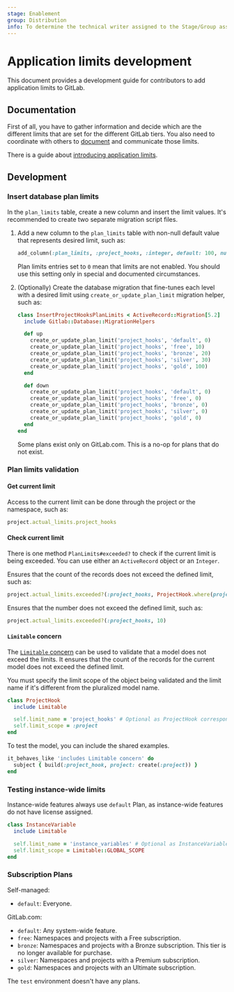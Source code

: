 ```yaml
---
stage: Enablement
group: Distribution
info: To determine the technical writer assigned to the Stage/Group associated with this page, see https://about.gitlab.com/handbook/engineering/ux/technical-writing/#assignments
---
```


# Application limits development

This document provides a development guide for contributors to add application
limits to GitLab.

## Documentation

First of all, you have to gather information and decide which are the different
limits that are set for the different GitLab tiers. You also need to
coordinate with others to [document](../administration/instance_limits.md)
and communicate those limits.

There is a guide about [introducing application
limits](https://about.gitlab.com/handbook/product/product-processes/#introducing-application-limits).

## Development

### Insert database plan limits

In the `plan_limits` table, create a new column and insert the limit values.
It's recommended to create two separate migration script files.

1. Add a new column to the `plan_limits` table with non-null default value that
   represents desired limit, such as:

   ```ruby
   add_column(:plan_limits, :project_hooks, :integer, default: 100, null: false)
   ```

   Plan limits entries set to `0` mean that limits are not enabled. You should
   use this setting only in special and documented circumstances.

1. (Optionally) Create the database migration that fine-tunes each level with a
   desired limit using `create_or_update_plan_limit` migration helper, such as:

   ```ruby
   class InsertProjectHooksPlanLimits < ActiveRecord::Migration[5.2]
     include Gitlab::Database::MigrationHelpers

     def up
       create_or_update_plan_limit('project_hooks', 'default', 0)
       create_or_update_plan_limit('project_hooks', 'free', 10)
       create_or_update_plan_limit('project_hooks', 'bronze', 20)
       create_or_update_plan_limit('project_hooks', 'silver', 30)
       create_or_update_plan_limit('project_hooks', 'gold', 100)
     end

     def down
       create_or_update_plan_limit('project_hooks', 'default', 0)
       create_or_update_plan_limit('project_hooks', 'free', 0)
       create_or_update_plan_limit('project_hooks', 'bronze', 0)
       create_or_update_plan_limit('project_hooks', 'silver', 0)
       create_or_update_plan_limit('project_hooks', 'gold', 0)
     end
   end
   ```

   Some plans exist only on GitLab.com. This is a no-op for plans
   that do not exist.

### Plan limits validation

#### Get current limit

Access to the current limit can be done through the project or the namespace,
such as:

```ruby
project.actual_limits.project_hooks
```

#### Check current limit

There is one method `PlanLimits#exceeded?` to check if the current limit is
being exceeded. You can use either an `ActiveRecord` object or an `Integer`.

Ensures that the count of the records does not exceed the defined limit, such as:

```ruby
project.actual_limits.exceeded?(:project_hooks, ProjectHook.where(project: project))
```

Ensures that the number does not exceed the defined limit, such as:

```ruby
project.actual_limits.exceeded?(:project_hooks, 10)
```

#### `Limitable` concern

The [`Limitable` concern](https://gitlab.com/gitlab-org/gitlab/-/blob/master/app/models/concerns/limitable.rb)
can be used to validate that a model does not exceed the limits. It ensures
that the count of the records for the current model does not exceed the defined
limit.

You must specify the limit scope of the object being validated
and the limit name if it's different from the pluralized model name.

```ruby
class ProjectHook
  include Limitable

  self.limit_name = 'project_hooks' # Optional as ProjectHook corresponds with project_hooks
  self.limit_scope = :project
end
```

To test the model, you can include the shared examples.

```ruby
it_behaves_like 'includes Limitable concern' do
  subject { build(:project_hook, project: create(:project)) }
end
```

### Testing instance-wide limits

Instance-wide features always use `default` Plan, as instance-wide features
do not have license assigned.

```ruby
class InstanceVariable
  include Limitable

  self.limit_name = 'instance_variables' # Optional as InstanceVariable corresponds with instance_variables
  self.limit_scope = Limitable::GLOBAL_SCOPE
end
```

### Subscription Plans

Self-managed:

- `default`: Everyone.

GitLab.com:

- `default`: Any system-wide feature.
- `free`: Namespaces and projects with a Free subscription.
- `bronze`: Namespaces and projects with a Bronze subscription. This tier is no longer available for purchase.
- `silver`: Namespaces and projects with a Premium subscription.
- `gold`: Namespaces and projects with an Ultimate subscription.

The `test` environment doesn't have any plans.
